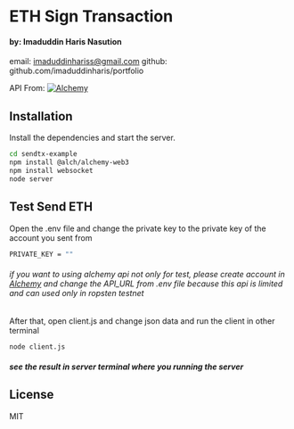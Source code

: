 # ETH Sign Transaction
#### by: Imaduddin Haris Nasution
email: imaduddinhariss@gmail.com
github: github.com/imaduddinharis/portfolio

API From:
[![Alchemy](https://financialit.net/sites/default/files/alchemy.jpg)](https://www.alchemyapi.io/)

## Installation
Install the dependencies and start the server.

```sh
cd sendtx-example
npm install @alch/alchemy-web3
npm install websocket
node server
```

## Test Send ETH
Open the .env file and change the private key to the private key of the account you sent from
```sh
PRIVATE_KEY = ""
```
###### if you want to using alchemy api not only for test, please create account in [Alchemy](https://alchemyapi.io) and change the API_URL from .env file because this api is limited and can used only in ropsten testnet

After that, open client.js and change json data and run the client in other terminal
```sh
node client.js
```
##### see the result in server terminal where you running the server


## License

MIT
